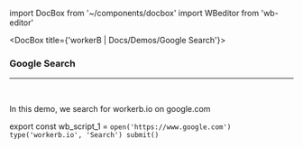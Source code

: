 import DocBox from '~/components/docbox'
import WBeditor from 'wb-editor'

<DocBox title={'workerB | Docs/Demos/Google Search'}>

### **Google Search**
<hr/>
<br/>

In this demo, we search for workerb.io on google.com

export const wb_script_1 = `open('https://www.google.com')
type('workerb.io', 'Search')
submit()
`

<WBeditor
    code = {wb_script_1}
    readOnly = {true}
    showShareIcon={false}
/>
</DocBox>